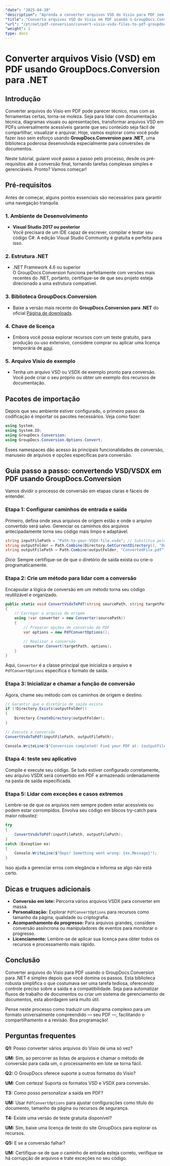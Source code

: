 ```yaml
---
"date": "2025-04-30"
"description": "Aprenda a converter arquivos VSD do Visio para PDF sem esforço usando o GroupDocs.Conversion para .NET. Este guia aborda instalação, configuração e casos de uso prático."
"title": "Converta arquivos VSD do Visio em PDF usando o GroupDocs.Conversion para .NET - Um guia completo"
"url": "/pt/net/pdf-conversion/convert-visio-vsdx-files-to-pdf-groupdocs-net/"
"weight": 1
type: docs
---
```

# Converter arquivos Visio (VSD) em PDF usando GroupDocs.Conversion para .NET

## Introdução

Converter arquivos do Visio em PDF pode parecer técnico, mas com as ferramentas certas, torna-se moleza. Seja para lidar com documentação técnica, diagramas visuais ou apresentações, transformar arquivos VSD em PDFs universalmente acessíveis garante que seu conteúdo seja fácil de compartilhar, visualizar e arquivar. Hoje, vamos explorar como você pode fazer isso sem esforço usando **GroupDocs.Conversion para .NET**, uma biblioteca poderosa desenvolvida especialmente para conversões de documentos.

Neste tutorial, guiarei você passo a passo pelo processo, desde os pré-requisitos até a conversão final, tornando tarefas complexas simples e gerenciáveis. Pronto? Vamos começar!

## Pré-requisitos

Antes de começar, alguns pontos essenciais são necessários para garantir uma navegação tranquila.

### 1. Ambiente de Desenvolvimento

- **Visual Studio 2017 ou posterior**  
Você precisará de um IDE capaz de escrever, compilar e testar seu código C#. A edição Visual Studio Community é gratuita e perfeita para isso.

### 2. Estrutura .NET

- .NET Framework 4.6 ou superior  
O GroupDocs.Conversion funciona perfeitamente com versões mais recentes do .NET, portanto, certifique-se de que seu projeto esteja direcionado a uma estrutura compatível.

### 3. Biblioteca GroupDocs.Conversion

- Baixe a versão mais recente do **GroupDocs.Conversion para .NET** do oficial [Página de downloads](https://releases.groupdocs.com/conversion/net/).

### 4. Chave de licença

- Embora você possa explorar recursos com um teste gratuito, para produção ou uso extensivo, considere comprar ou aplicar uma licença temporária de [aqui](https://purchase.groupdocs.com/temporary-license/).

### 5. Arquivo Visio de exemplo

- Tenha um arquivo VSD ou VSDX de exemplo pronto para conversão. Você pode criar o seu próprio ou obter um exemplo dos recursos de documentação.

## Pacotes de importação

Depois que seu ambiente estiver configurado, o primeiro passo da codificação é importar os pacotes necessários. Veja como fazer:

```csharp
using System;
using System.IO;
using GroupDocs.Conversion;
using GroupDocs.Conversion.Options.Convert;
```

Esses namespaces dão acesso às principais funcionalidades de conversão, manuseio de arquivos e opções específicas para conversão.

## Guia passo a passo: convertendo VSD/VSDX em PDF usando GroupDocs.Conversion

Vamos dividir o processo de conversão em etapas claras e fáceis de entender.

### Etapa 1: Configurar caminhos de entrada e saída

Primeiro, defina onde seus arquivos de origem estão e onde o arquivo convertido será salvo. Gerenciar os caminhos dos arquivos antecipadamente torna seu código mais limpo e adaptável.

```csharp
string inputFilePath = "Path-to-your-VSDX-file.vsdx"; // Substitua pelo caminho real do seu arquivo
string outputFolder = Path.Combine(Directory.GetCurrentDirectory(), "Output");
string outputFilePath = Path.Combine(outputFolder, "ConvertedFile.pdf");
```

*Dica:* Sempre certifique-se de que o diretório de saída exista ou crie-o programaticamente.

### Etapa 2: Crie um método para lidar com a conversão

Encapsular a lógica de conversão em um método torna seu código reutilizável e organizado.

```csharp
public static void ConvertVsdxToPdf(string sourcePath, string targetPath)
{
    // Carregar o arquivo de origem
    using (var converter = new Converter(sourcePath))
    {
        // Preparar opções de conversão de PDF
        var options = new PdfConvertOptions();

        // Realizar a conversão
        converter.Convert(targetPath, options);
    }
}
```

Aqui, `Converter` é a classe principal que inicializa o arquivo e `PdfConvertOptions` especifica o formato de saída.

### Etapa 3: Inicializar e chamar a função de conversão

Agora, chame seu método com os caminhos de origem e destino.

```csharp
// Garantir que o diretório de saída exista
if (!Directory.Exists(outputFolder))
{
    Directory.CreateDirectory(outputFolder);
}

// Execute a conversão
ConvertVsdxToPdf(inputFilePath, outputFilePath);

Console.WriteLine($"Conversion completed! Find your PDF at: {outputFilePath}");
```

### Etapa 4: teste seu aplicativo

Compile e execute seu código. Se tudo estiver configurado corretamente, seu arquivo VSDX será convertido em PDF e armazenado ordenadamente na pasta de saída especificada.

### Etapa 5: Lidar com exceções e casos extremos

Lembre-se de que os arquivos nem sempre podem estar acessíveis ou podem estar corrompidos. Envolva seu código em blocos try-catch para maior robustez:

```csharp
try
{
    ConvertVsdxToPdf(inputFilePath, outputFilePath);
}
catch (Exception ex)
{
    Console.WriteLine($"Oops! Something went wrong: {ex.Message}");
}
```

Isso ajuda a gerenciar erros com elegância e informa se algo não está certo.

## Dicas e truques adicionais

- **Conversão em lote:** Percorra vários arquivos VSDX para converter em massa.
- **Personalização:** Explorar `PdfConvertOptions` para recursos como tamanho da página, qualidade ou criptografia.
- **Acompanhamento do progresso:** Para arquivos grandes, considere conversão assíncrona ou manipuladores de eventos para monitorar o progresso.
- **Licenciamento:** Lembre-se de aplicar sua licença para obter todos os recursos e processamento mais rápido.

## Conclusão

Converter arquivos do Visio para PDF usando o GroupDocs.Conversion para .NET é simples depois que você domina os passos. Esta biblioteca robusta simplifica o que costumava ser uma tarefa tediosa, oferecendo controle preciso sobre a saída e a compatibilidade. Seja para automatizar fluxos de trabalho de documentos ou criar um sistema de gerenciamento de documentos, esta abordagem será muito útil.

Pense neste processo como traduzir um diagrama complexo para um formato universalmente compreendido — seu PDF —, facilitando o compartilhamento e a revisão. Boa programação!

## Perguntas frequentes

**Q1:** Posso converter vários arquivos do Visio de uma só vez?  

**UM:** Sim, ao percorrer as listas de arquivos e chamar o método de conversão para cada um, o processamento em lote se torna fácil.

**Q2:** O GroupDocs oferece suporte a outros formatos do Visio?  

**UM:** Com certeza! Suporta os formatos VSD e VSDX para conversão.

**T3:** Como posso personalizar a saída em PDF?  

**UM:** Usar `PdfConvertOptions` para ajustar configurações como título do documento, tamanho da página ou recursos de segurança.

**T4:** Existe uma versão de teste gratuita disponível?  

**UM:** Sim, baixe uma licença de teste do site GroupDocs para explorar os recursos.

**Q5:** E se a conversão falhar?  

**UM:** Certifique-se de que o caminho de entrada esteja correto, verifique se há corrupção de arquivos e trate exceções no seu código.
